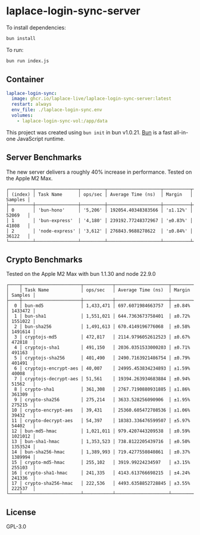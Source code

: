 # laplace-login-sync-server

To install dependencies:

```bash
bun install
```

To run:

```bash
bun run index.js
```

## Container

```yaml
laplace-login-sync:
  image: ghcr.io/laplace-live/laplace-login-sync-server:latest
  restart: always
  env_file: ./laplace-login-sync.env
  volumes:
    - laplace-login-sync-vol:/app/data
```

This project was created using `bun init` in bun v1.0.21. [Bun](https://bun.sh) is a fast all-in-one JavaScript runtime.

## Server Benchmarks

The new server delivers a roughly 40% increase in performance. Tested on the Apple M2 Max.

```
┌─────────┬────────────────┬─────────┬────────────────────┬──────────┬─────────┐
│ (index) │ Task Name      │ ops/sec │ Average Time (ns)  │ Margin   │ Samples │
├─────────┼────────────────┼─────────┼────────────────────┼──────────┼─────────┤
│ 0       │ 'bun-hono'     │ '5,206' │ 192054.40348383566 │ '±1.12%' │ 52069   │
│ 1       │ 'bun-express'  │ '4,180' │ 239192.77248372967 │ '±0.83%' │ 41808   │
│ 2       │ 'node-express' │ '3,612' │ 276843.9688278622  │ '±0.84%' │ 36122   │
└─────────┴────────────────┴─────────┴────────────────────┴──────────┴─────────┘
```

## Crypto Benchmarks

Tested on the Apple M2 Max with bun 1.1.30 and node 22.9.0

```
┌────┬──────────────────────┬───────────┬────────────────────┬────────┬─────────┐
│    │ Task Name            │ ops/sec   │ Average Time (ns)  │ Margin │ Samples │
├────┼──────────────────────┼───────────┼────────────────────┼────────┼─────────┤
│  0 │ bun-md5              │ 1,433,471 │ 697.6071984663757  │ ±0.84% │ 1433472 │
│  1 │ bun-sha1             │ 1,551,021 │ 644.7363673758401  │ ±0.72% │ 1551022 │
│  2 │ bun-sha256           │ 1,491,613 │ 670.4149196776068  │ ±0.58% │ 1491614 │
│  3 │ cryptojs-md5         │ 472,817   │ 2114.9796052612523 │ ±0.67% │ 472818  │
│  4 │ cryptojs-sha1        │ 491,150   │ 2036.0351533000203 │ ±0.71% │ 491163  │
│  5 │ cryptojs-sha256      │ 401,490   │ 2490.7163921486754 │ ±0.79% │ 401491  │
│  6 │ cryptojs-encrypt-aes │ 40,007    │ 24995.453834234893 │ ±1.59% │ 40008   │
│  7 │ cryptojs-decrypt-aes │ 51,561    │ 19394.263934683884 │ ±0.94% │ 51562   │
│  8 │ crypto-sha1          │ 361,308   │ 2767.7190880931885 │ ±1.86% │ 361309  │
│  9 │ crypto-sha256        │ 275,214   │ 3633.528256090906  │ ±1.95% │ 275215  │
│ 10 │ crypto-encrypt-aes   │ 39,431    │ 25360.605472708536 │ ±1.06% │ 39432   │
│ 11 │ crypto-decrypt-aes   │ 54,397    │ 18383.336476599507 │ ±5.97% │ 54402   │
│ 12 │ bun-md5-hmac         │ 1,021,011 │ 979.4207443209538  │ ±0.59% │ 1021012 │
│ 13 │ bun-sha1-hmac        │ 1,353,523 │ 738.8122205439716  │ ±0.50% │ 1353524 │
│ 14 │ bun-sha256-hmac      │ 1,389,993 │ 719.4277550840861  │ ±0.37% │ 1389994 │
│ 15 │ crypto-md5-hmac      │ 255,102   │ 3919.99224234597   │ ±3.15% │ 255103  │
│ 16 │ crypto-sha1-hmac     │ 241,335   │ 4143.613766698215  │ ±4.24% │ 241336  │
│ 17 │ crypto-sha256-hmac   │ 222,536   │ 4493.6358852728845 │ ±3.55% │ 222537  │
└────┴──────────────────────┴───────────┴────────────────────┴────────┴─────────┘
```

## License

GPL-3.0
